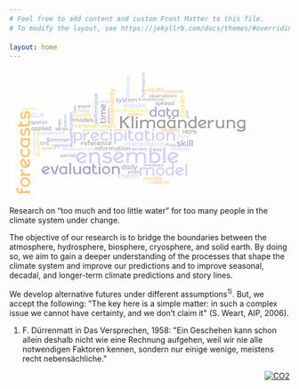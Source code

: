 ```yaml
---
# Feel free to add content and custom Front Matter to this file.
# To modify the layout, see https://jekyllrb.com/docs/themes/#overriding-theme-defaults

layout: home
---
```

![fig](./figs/words.png)

Research on “too much and too little water” for too many people in the climate system under change. 

The objective of our research is to bridge the boundaries between the atmosphere, hydrosphere, biosphere, cryosphere, and solid earth. By doing so, we aim to gain a deeper understanding of the processes that shape the climate system and improve our predictions and 
to improve seasonal, decadal, and longer-term climate predictions and story lines. 

We develop alternative futures under different assumptions<sup>1)</sup>. But, we accept the following: 
"The key here is a simple matter: in such a complex issue we cannot have certainty, and we don’t claim it" 
(S. Weart, AIP, 2006).


1)  F. Dürrenmatt in Das Versprechen, 1958: "Ein Geschehen kann schon allein deshalb nicht wie eine Rechnung aufgehen, weil wir nie alle notwendigen Faktoren kennen, sondern nur einige wenige, meistens recht nebensächliche." 


<div style="text-align: right" > 
		 <div class="figure-content HTMLElement">
														<span>
														<!--Start CO2 widget by Pro Oxygen v010.02.PPM035-->
														<a href="http://co2now.org/"> <img src="http://actionwidgets.org/uni/e/co2-m/035-ppm.png" title="Atmospheric CO2" alt="CO2" width="35" height="35" border="0"></a>
														<!--End CO2 widget-->
														</span>
		</div>
</div>




